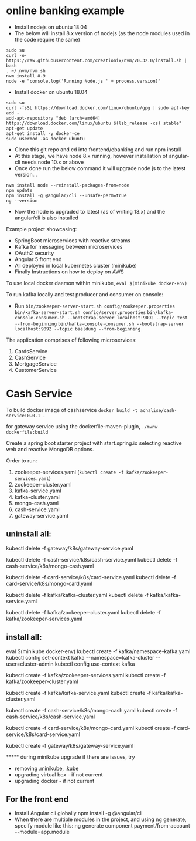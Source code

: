 # online banking example

* Install nodejs on ubuntu 18.04
* The below will install 8.x version of nodejs (as the node modules used in the code require the same)
```
sudo su
curl -o- https://raw.githubusercontent.com/creationix/nvm/v0.32.0/install.sh | bash
. ~/.nvm/nvm.sh
nvm install 8.9
node -e "console.log('Running Node.js ' + process.version)"
```
* Install docker on ubuntu 18.04
```
sudo su
curl -fsSL https://download.docker.com/linux/ubuntu/gpg | sudo apt-key add -
add-apt-repository "deb [arch=amd64] https://download.docker.com/linux/ubuntu $(lsb_release -cs) stable"
apt-get update
apt-get install -y docker-ce
sudo usermod -aG docker ubuntu
```
* Clone this git repo and cd into frontend/ebanking and run npm install
* At this stage, we have node 8.x running, however installation of angular-cli needs node 10.x or above
* Once done run the below command it will upgrade node js to the latest version...
```
nvm install node --reinstall-packages-from=node
npm update
npm install -g @angular/cli --unsafe-perm=true
ng --version
```
* Now the node is upgraded to latest (as of writing 13.x) and the angular/cli is also installed


Example project showcasing:

* SpringBoot microservices with reactive streams
* Kafka for messaging between microservices
* OAuth2 security
* Angular 5 front end
* All deployed in local kubernetes cluster (minikube)
* Finally Instructions on how to deploy on AWS

To use local docker daemon within minikube, `eval $(minikube docker-env)`

To run kafka locally and test producer and consumer on console:

* Run `bin/zookeeper-server-start.sh config/zookeeper.properties`
      `bin/kafka-server-start.sh config/server.properties`
      `bin/kafka-console-consumer.sh --bootstrap-server localhost:9092 --topic test --from-beginning`
      `bin/kafka-console-consumer.sh --bootstrap-server localhost:9092 --topic baeldung --from-beginning`


The application comprises of following microservices:


1. CardsService
2. CashService
3. MortgageService
4. CustomerService

# Cash Service

To build docker image of cashservice
`docker build -t achalise/cash-service:0.0.1 .`

for gateway service using the dockerfile-maven-plugin, 
`./mvnw dockerfile:build`

Create a spring boot starter project with start.spring.io selecting reactive web and reactive MongoDB options.



Order to run:

1. zookeeper-services.yaml (`kubectl create -f kafka/zookeeper-services.yaml`)
2. zookeeper-cluster.yaml
3. kafka-service.yaml
4. kafka-cluster.yaml
5. mongo-cash.yaml
6. cash-service.yaml
7. gateway-service.yaml


uninstall all:
--------------
kubectl delete -f gateway/k8s/gateway-service.yaml

kubectl delete -f cash-service/k8s/cash-service.yaml
kubectl delete -f cash-service/k8s/mongo-cash.yaml

kubectl delete -f card-service/k8s/card-service.yaml 
kubectl delete -f card-service/k8s/mongo-card.yaml

kubectl delete -f kafka/kafka-cluster.yaml
kubectl delete -f kafka/kafka-service.yaml

kubectl delete -f kafka/zookeeper-cluster.yaml
kubectl delete -f kafka/zookeeper-services.yaml

install all:
------------
eval $(minikube docker-env)
kubectl create -f kafka/namespace-kafka.yaml
kubectl config set-context kafka --namespace=kafka-cluster --user=cluster-admin
kubectl config use-context kafka

kubectl create -f kafka/zookeeper-services.yaml
kubectl create -f kafka/zookeeper-cluster.yaml

kubectl create -f kafka/kafka-service.yaml 
kubectl create -f kafka/kafka-cluster.yaml

kubectl create -f cash-service/k8s/mongo-cash.yaml
kubectl create -f cash-service/k8s/cash-service.yaml 

kubectl create -f card-service/k8s/mongo-card.yaml
kubectl create -f card-service/k8s/card-service.yaml

kubectl create -f gateway/k8s/gateway-service.yaml

***** during minikube upgrade if there are issues, try
   - removing .minikube, .kube
   - upgrading virtual box - if not current
   - upgrading docker - if not current





## For the front end

- Install Angular cli globally
  npm install -g @angular/cli
- When there are multiple modules in the project, and using ng generate, specify module like this:
   ng generate component payment/from-account --module=app.module



